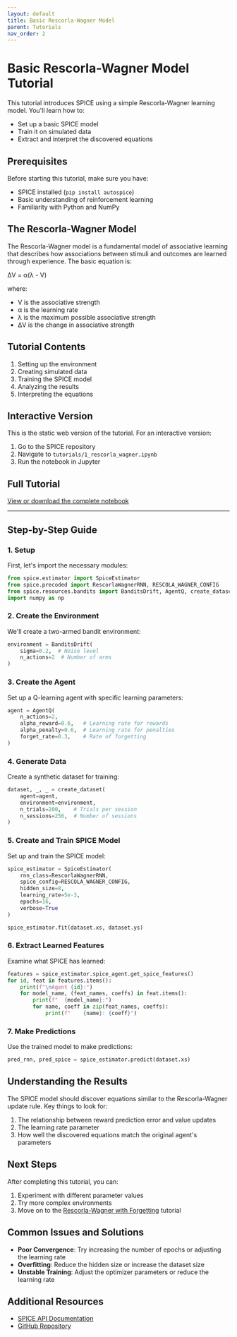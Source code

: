 ```yaml
---
layout: default
title: Basic Rescorla-Wagner Model
parent: Tutorials
nav_order: 2
---
```


# Basic Rescorla-Wagner Model Tutorial

This tutorial introduces SPICE using a simple Rescorla-Wagner learning model. You'll learn how to:
- Set up a basic SPICE model
- Train it on simulated data
- Extract and interpret the discovered equations

## Prerequisites

Before starting this tutorial, make sure you have:
- SPICE installed (`pip install autospice`)
- Basic understanding of reinforcement learning
- Familiarity with Python and NumPy

## The Rescorla-Wagner Model

The Rescorla-Wagner model is a fundamental model of associative learning that describes how associations between stimuli and outcomes are learned through experience. The basic equation is:

ΔV = α(λ - V)

where:
- V is the associative strength
- α is the learning rate
- λ is the maximum possible associative strength
- ΔV is the change in associative strength

## Tutorial Contents

1. Setting up the environment
2. Creating simulated data
3. Training the SPICE model
4. Analyzing the results
5. Interpreting the equations

## Interactive Version

This is the static web version of the tutorial. For an interactive version:

1. Go to the SPICE repository
2. Navigate to `tutorials/1_rescorla_wagner.ipynb`
3. Run the notebook in Jupyter

## Full Tutorial

[View or download the complete notebook](https://github.com/whyhardt/SPICE/blob/main/tutorials/1_rescorla_wagner.ipynb)

---

## Step-by-Step Guide

### 1. Setup

First, let's import the necessary modules:

```python
from spice.estimator import SpiceEstimator
from spice.precoded import RescorlaWagnerRNN, RESCOLA_WAGNER_CONFIG
from spice.resources.bandits import BanditsDrift, AgentQ, create_dataset
import numpy as np
```

### 2. Create the Environment

We'll create a two-armed bandit environment:

```python
environment = BanditsDrift(
    sigma=0.2,  # Noise level
    n_actions=2  # Number of arms
)
```

### 3. Create the Agent

Set up a Q-learning agent with specific learning parameters:

```python
agent = AgentQ(
    n_actions=2,
    alpha_reward=0.6,   # Learning rate for rewards
    alpha_penalty=0.6,  # Learning rate for penalties
    forget_rate=0.3,    # Rate of forgetting
)
```

### 4. Generate Data

Create a synthetic dataset for training:

```python
dataset, _, _ = create_dataset(
    agent=agent,
    environment=environment,
    n_trials=200,    # Trials per session
    n_sessions=256,  # Number of sessions
)
```

### 5. Create and Train SPICE Model

Set up and train the SPICE model:

```python
spice_estimator = SpiceEstimator(
    rnn_class=RescorlaWagnerRNN,
    spice_config=RESCOLA_WAGNER_CONFIG,
    hidden_size=8,
    learning_rate=5e-3,
    epochs=16,
    verbose=True
)

spice_estimator.fit(dataset.xs, dataset.ys)
```

### 6. Extract Learned Features

Examine what SPICE has learned:

```python
features = spice_estimator.spice_agent.get_spice_features()
for id, feat in features.items():
    print(f"\nAgent {id}:")
    for model_name, (feat_names, coeffs) in feat.items():
        print(f"  {model_name}:")
        for name, coeff in zip(feat_names, coeffs):
            print(f"    {name}: {coeff}")
```

### 7. Make Predictions

Use the trained model to make predictions:

```python
pred_rnn, pred_spice = spice_estimator.predict(dataset.xs)
```

## Understanding the Results

The SPICE model should discover equations similar to the Rescorla-Wagner update rule. Key things to look for:

1. The relationship between reward prediction error and value updates
2. The learning rate parameter
3. How well the discovered equations match the original agent's parameters

## Next Steps

After completing this tutorial, you can:
1. Experiment with different parameter values
2. Try more complex environments
3. Move on to the [Rescorla-Wagner with Forgetting](rescorla_wagner_forgetting.html) tutorial

## Common Issues and Solutions

- **Poor Convergence**: Try increasing the number of epochs or adjusting the learning rate
- **Overfitting**: Reduce the hidden size or increase the dataset size
- **Unstable Training**: Adjust the optimizer parameters or reduce the learning rate

## Additional Resources

- [SPICE API Documentation](../api.html)
- [GitHub Repository](https://github.com/whyhardt/SPICE) 